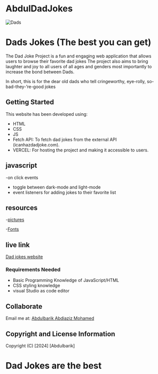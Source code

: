 # AbdulDadJokes

![Dads](https://t3.ftcdn.net/jpg/04/74/17/06/240_F_474170622_O9yBwbJ9QN1MzjlAxB9iy15PXhVp3h6C.jpg)

# Dads Jokes (The best you can get)

The Dad Joke Project is a fun and engaging web application that allows users to browse their favorite dad jokes
The project also aims to bring laughter and joy to all users of all ages and genders most importantly to increase the bond between Dads.

In short, this is for the dear old dads who tell cringeworthy, eye-rolly, so-bad-they-’re-good jokes   


## Getting Started
This website has been developed using:

* HTML
* CSS
* JS
* Fetch API: To fetch dad jokes from the external API (icanhazdadjoke.com).
* VERCEL: For hosting the project and making it accessible to users.



## javascript

-on click events
- toggle between dark-mode and light-mode
- event listeners for adding jokes to their favorite list 

## resources
-[pictures](https://www.freepik.com)

-[Fonts](https://fonts.google.com)


## live link

[Dad jokes website](https://abdul-dad-jokes.vercel.app/)

 
 ### Requirements Needed

 - Basic Programming Knowledge of JavaScript/HTML
 - CSS styling knowledge
 - visual Studio as code editor

 ## Collaborate
 Email me at: [Abdulbarik Abdiaziz Mohamed](abdulbariky000@gmail.com)

 ## Copyright and License Information
Copyright (C) [2024] [Abdulbarik]
# Dad Jokes are the best
